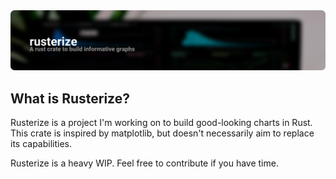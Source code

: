 <img src=".github/banner.png" alt="Rusterize">

## What is Rusterize?
Rusterize is a project I'm working on to build good-looking charts in Rust. This crate is inspired by matplotlib, but doesn't necessarily aim to replace its capabilities.

Rusterize is a heavy WIP. Feel free to contribute if you have time.
